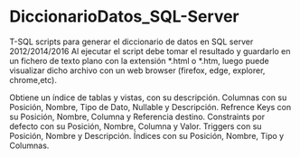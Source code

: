 # DiccionarioDatos_SQL-Server
T-SQL scripts para generar el diccionario de datos en SQL server 2012/2014/2016
Al ejecutar el script debe tomar el resultado y guardarlo en un fichero de texto plano con la extensión *.html o *.htm, luego puede visualizar dicho archivo con un web browser (firefox, edge, explorer, chrome,etc).

Obtiene un índice de tablas y vistas, con su descripción.
Columnas con su Posición, Nombre, Tipo de Dato, Nullable y Descripción.
Refrence Keys con su Posición, Nombre, Columna y Referencia destino.
Constraints por defecto con su Posición, Nombre, Columna y Valor.
Triggers con su Posición, Nombre y Descripción.
Índices con su Posición, Nombre, Tipo y Columnas.
